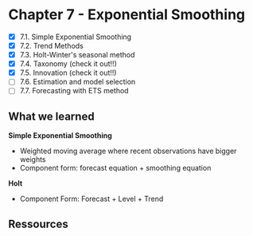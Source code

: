 # Chapter 7 - Exponential Smoothing

- [X] 7.1. Simple Exponential Smoothing
- [X] 7.2. Trend Methods
- [X] 7.3. Holt-Winter's seasonal method
- [X] 7.4. Taxonomy (check it out!!)
- [X] 7.5. Innovation (check it out!!)
- [ ] 7.6. Estimation and model selection
- [ ] 7.7. Forecasting with ETS method

## What we learned

**Simple Exponential Smoothing**

- Weighted moving average where recent observations have bigger weights
- Component form: forecast equation + smoothing equation

**Holt**

- Component Form: Forecast + Level + Trend

## Ressources


